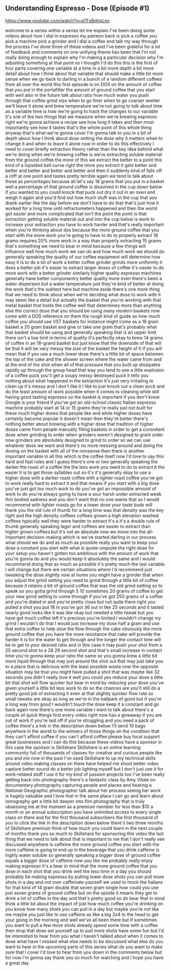 ## Understanding Espresso - Dose (Episode #1)

<https://www.youtube.com/watch?v=aTFsBqhpLes>

welcome to a series within a series let
me explain
I've been doing some videos about how I
dial in espresso my patreon back is pick
a coffee you pick a machine pick a
grinder and I dial a coffee and talk my
way through the process I've done three
of these videos and I've been grateful
for a lot of feedback and comments on
one unifying theme has been that I'm not
really doing enough to explain why I'm
making a particular decision why I'm
adjusting something at that point so I
thought I'd do this this is the first of
four parts covering one variable at a
time in a bit more depth a bit more
detail about how I think about that
variable that should make a little bit
more sense when we go back to darling in
a bunch of a random different coffees
from all over the world this first
episode is on DOS on the amount of
coffee that you put in the portafilter
the amount of ground coffee that you
start with well also in the future
talk about ratio how much water you push
through that coffee grind size when to
go finer when to go coarser wenter we'll
leave it alone and brew temperature
we're not going to talk about time as a
variable time is how we're going to
track the changes to our variable it's
one of the two things that we measure
when we're brewing espresso right we're
gonna achieve a recipe see how long it
takes and then most importantly see how
it tastes
that's the whole point of this whole
thing anyway that's what we're gonna
cover I'm gonna talk to you in a bit of
depth about how I think about dose
setting the dose why it matters when to
change it and when to leave it alone now
in order to do this effectively I need
to cover briefly extraction theory
rather than the key idea behind what
we're doing when we're brewing coffee is
we're extracting soluble material from
the ground coffee the more of this we
extract the better to a point this kind
of a lopsided bell curve right the more
you extract it gets better and better
and better and better and better and
then it suddenly kind of falls off a
cliff at one point and tastes pretty
terrible again we tend to talk about
these as percentages because all
let's say 18 grams that you put in a
basket well a percentage of that ground
coffee is dissolved in the cup down
below if you wanted to you could knock
that puck out dry it out in an oven and
weigh it again and you'd find out how
much stuff was in the cup that you drank
earlier like the day before we don't
have to do that that's just how it
worked for a long time until
refractometers happened and then the
world got easier and more complicated
that isn't the point the point is that
extraction getting soluble material out
and into the cup below is work to
increase your extraction you have to
work harder and that's really important
when you're thinking about dos because
the more ground coffee that you start
with the more work you're going to have
to do to properly extract 18 grams
requires 20% more work in a way than
properly extracting 15 grams that's
something we need to bear in mind
because a few things will influence
well how much work we can do and how
much work we should do generally
speaking the quality of our coffee
equipment will determine how easy it is
to do a lot of work a better coffee
grinder grinds more uniformly it does a
better job it's easier to extract larger
doses of coffee it's easier to do more
work with a better grinder
similarly higher quality espresso
machines generally have better
componentry better quality more even
there's been a water dispersion but a
water temperature just they're kind of
better at doing the work that's the
subtext here but machine aside there's
one more thing that we need to think
about when we're deciding what dose to
work with it may seem like a detail but
actually the basket that you're working
with that metal basket that holds the
coffee
well that determines more than anything
else the correct dose that you should be
using many modern baskets now come with
a DOS reference on them the rough kind
of guide so how much coffee you should
use VST baskets for instance might come
as a 19 gram basket a 20 gram basket and
give or take one gram that's probably
what that basket should be using and
generally speaking that is an upper
limit there isn't a low limit in terms
of quality it's perfectly okay to brew
14 grams of coffee in an 18-grand basket
but just know that
the downside of that will be that it
will be very messy the size of the
basket the height of it if you will mean
that if you use a much lower dose
there's a little bit of space between
the top of the cake and the shower
screen where the water came from and at
the end of the shot when all of that
pressure that you built up dissipates
rapidly up through the group head that
way you tend to see a little explosion
of a coffee puck you'll get a soupy
messy destroyed puck it tells you
nothing about what happened in the
extraction it's just very irritating to
clean up it's messy and I don't like it
I like to just knock out a clean puck
and do the least amount of work possible
when it comes to cleaning while still
having good tasting espresso so the
basket is important if you don't know
Google is your friend if you've got an
old-school classic Italian espresso
machine probably start at 14 or 15 grams
they're really just not built for these
much higher doses that people like and
while higher doses have certainly become
popular
it doesn't mean then they're better
there's nothing better about brewing
with a higher dose that tradition of
higher doses came from people manually
filling baskets in order to get a
consistent dose when grinding to order
when grinders weren't designed to grant
order now grinders are absolutely
designed to grind to order so we can use
whatever dose we want and there's no
more messing around and doing the dosing
on the basket with all of the nonsense
then there is another important variable
in all this which is the coffee itself
now I'd love to say this hard and fast
rules and I guess there's one or two
generally speaking the darker the roast
of a coffee the the less work you need
to do to extract it the easier it is to
get those syllables out so it's it's
generally okay to use a higher dose with
a darker roast coffee with a lighter
roast coffee you've got to work really
hard to extract it and that means if you
start with a big dose you've just got
too much work to do you've got an
impossible amount of work to do you're
always going to have a sour harsh under
extracted week thin bodied sadness and
you don't want that no one wants that so
I would recommend with lighter roasts go
for a lower dose your taste buds will
thank you the old rule of thumb for a
long time was that density was the key
right and the high density coffees
coffees grown a high elevation washed
coffees typically well they were harder
to extract it's a it's a
double rule of thumb generally speaking
lager and coffees are easier to extract
than higher grown coffees but it's not
an absolute now we move into the
all-important decision-making which is
we've started darling in our process
what should we do and as much as
possible really you want to keep your
dose a constant you start with what is
quote-unquote the right dose for your
setup you haven't gotten too ambitious
with the amount of work that you're
gonna do and you would keep it
absolutely the same and I would
recommend doing that as much as possible
it's pretty much the last variable I
will change but there are certain
situations where I'd recommend just
tweaking the dose slightly now at home
you might have a grinder that when you
adjust the grind setting you need to
grind through a little bit of coffee
because it retains a bit of ground
coffee that was the old grind setting so
to speak so you gotta grind through 5 10
sometimes 20 grams of coffee to get your
new grind setting to come through if
you've got 250 grams of a coffee and
you're dialed in and you're pretty close
but not quite there right you pulled a
shot you put 18 in you've got 36 out in
like 25 seconds and it tasted nearly
good looks like it was like okay but
needed a little tweak but you have got
much coffee left it's precious
you're limited I wouldn't change my
grind I wouldn't do that I would just
increase my dose half a gram and use
that extra coffee to help slow the flow
through the cake obviously the more
ground coffee that you have the more
resistance that cake will provide the
harder it is for the water to get
through and the longer the contact time
will be to get to your desired ratio and
in this case it may push your shot from
a 25 second shot to a 28 29 second shot
and that's small increase in contact
time you're gonna keep your ratio the
same so you gonna brew a little bit more
liquid through that may just around the
shot out that may just take you to a
place that is delicious with the least
possible
waste now the opposite situation may be
true you might have pulled a shot that
was maybe like 32 seconds you didn't
really love it well you could yes reduce
your dose a little bit that shot will
flow quicker but bear in mind by
reducing your dose you've given yourself
a little bit less work to do so the
chances are you'll still do a pretty
good job of extracting it even at that
slightly quicker flow rate so small
tweaks are okay as long as we're in the
ballpark of good but if you're a long
way from good I wouldn't touch the dose
keep it a constant and go back again now
there's one more variable I want to talk
about there's a couple of quick things
first every video right now has a
giveaway if you are out of work if
you're laid off if you're struggling and
you need a pack of coffee there's a link
in the description down below
I'll send 10 bags anywhere in the world
to the winners of those things on the
condition that they can't afford coffee
if you can't afford coffee please buy
local support great businesses and I can
do this because these videos have a
sponsor in this case the sponsor is
Skillshare Skillshare is an online
learning community full of thousands of
classes for creative and curious people
like you and me now in the past I've
used Skillshare to up my technical
skills around video making classes on
there have helped me shoot better video
capture better sound do a better job
lighting myself but I don't just use it
for work-related stuff I use it for my
kind of passion projects too I've been
really getting back into photography
there's a fantastic class by Amy Vitale
on documentary photography capturing
people and places and hearing a National
Geographic photographer talk about her
process seeing her work is hugely
valuable and I love that in the same
place I can go and learn about
lomography get a little bit deeper into
film photography that is truly obsessing
me at the moment as a premium member for
less than $10 a month or an annual
subscription you have unlimited access
to every single class on there and for
the first thousand subscribers the first
thousand of you to click the link in the
description down below there's two three
months of Skillshare premium think of
how much you could learn in the next
couple of months thank you so much to
Skillshare for sponsoring this video the
last thing that we need to talk about
that is important to me that I don't
really see discussed anywhere is
caffeine the more ground coffee you
start with the more caffeine is going to
end up in the beverage that you drink
caffeine is highly water soluble so
generally speaking a bigger dose of
ground coffee equals a bigger dose of
caffeine now you like me
probably really enjoy making espresso
it's a bear in mind that the more ground
coffee that you dose in each shot that
you drink well the less time in a day
you should probably be making espresso
by pulling lower dose shots you can pull
more shots in a day and not over
caffeinate yourself we used to mock the
Italians for that kind of 14 gram double
that seven gram single how could you use
just seven grams of ground coffee but on
the upside it means they get to drink a
lot of coffee in the day and that's
pretty good
so do bear that in mind think a little
bit about the impact of just how much
coffee you're drinking on you know how
many shots you can pull in a day but
maybe you're not like me maybe you just
like to use caffeine as like a big 2x4
to the head to get your going in the
morning and well we've all been there
but if sometimes you want to pull a few
more shots already spend some time with
a coffee then drop that dose set
yourself up to pull more shots have some
fun but I'd be interested to hear from
you what I haven't talked about when it
comes to dose what have I missed what
else needs to be discussed what else do
you want to hear in the upcoming parts
of this series what do you want to make
sure that I cover I'd love to hear from
you down in the comments below
but for now I'm gonna say thank you so
much for watching and I hope you have a
great day

